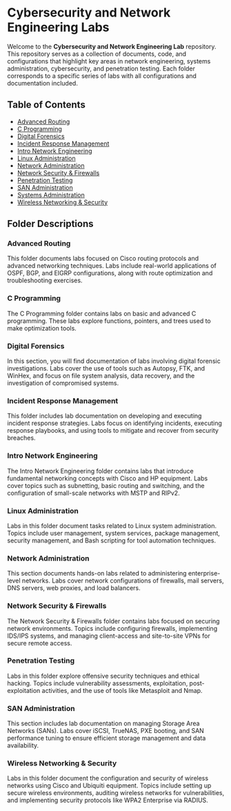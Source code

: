 # Cybersecurity and Network Engineering Labs

Welcome to the **Cybersecurity and Network Engineering Lab** repository. This repository serves as a collection of documents, code, and configurations that highlight key areas in network engineering, systems administration, cybersecurity, and penetration testing. Each folder corresponds to a specific series of labs with all configurations and documentation included.

## Table of Contents

- [Advanced Routing](#advanced-routing)
- [C Programming](#c-programming)
- [Digital Forensics](#digital-forensics)
- [Incident Response Management](#incident-response-management)
- [Intro Network Engineering](#intro-network-engineering)
- [Linux Administration](#linux-administration)
- [Network Administration](#network-administration)
- [Network Security & Firewalls](#network-security--firewalls)
- [Penetration Testing](#penetration-testing)
- [SAN Administration](#san-administration)
- [Systems Administration](#systems-administration)
- [Wireless Networking & Security](#wireless-networking--security)

## Folder Descriptions

### Advanced Routing
This folder documents labs focused on Cisco routing protocols and advanced networking techniques. Labs include real-world applications of OSPF, BGP, and EIGRP configurations, along with route optimization and troubleshooting exercises.

### C Programming
The C Programming folder contains labs on basic and advanced C programming. These labs explore functions, pointers, and trees used to make optimization tools.

### Digital Forensics
In this section, you will find documentation of labs involving digital forensic investigations. Labs cover the use of tools such as Autopsy, FTK, and WinHex, and focus on file system analysis, data recovery, and the investigation of compromised systems.

### Incident Response Management
This folder includes lab documentation on developing and executing incident response strategies. Labs focus on identifying incidents, executing response playbooks, and using tools to mitigate and recover from security breaches.

### Intro Network Engineering
The Intro Network Engineering folder contains labs that introduce fundamental networking concepts with Cisco and HP equipment. Labs cover topics such as subnetting, basic routing and switching, and the configuration of small-scale networks with MSTP and RIPv2.

### Linux Administration
Labs in this folder document tasks related to Linux system administration. Topics include user management, system services, package management, security management, and Bash scripting for tool automation techniques.

### Network Administration
This section documents hands-on labs related to administering enterprise-level networks. Labs cover network configurations of firewalls, mail servers, DNS servers, web proxies, and load balancers.

### Network Security & Firewalls
The Network Security & Firewalls folder contains labs focused on securing network environments. Topics include configuring firewalls, implementing IDS/IPS systems, and managing client-access and site-to-site VPNs for secure remote access.

### Penetration Testing
Labs in this folder explore offensive security techniques and ethical hacking. Topics include vulnerability assessments, exploitation, post-exploitation activities, and the use of tools like Metasploit and Nmap.

### SAN Administration
This section includes lab documentation on managing Storage Area Networks (SANs). Labs cover iSCSI, TrueNAS, PXE booting, and SAN performance tuning to ensure efficient storage management and data availability.

### Wireless Networking & Security
Labs in this folder document the configuration and security of wireless networks using Cisco and Ubiquiti equipment. Topics include setting up secure wireless environments, auditing wireless networks for vulnerabilities, and implementing security protocols like WPA2 Enterprise via RADIUS.
